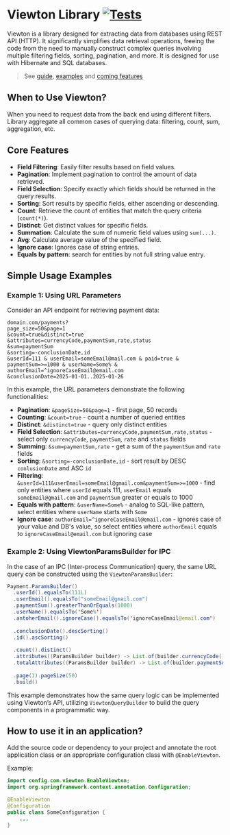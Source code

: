 # Viewton Library [![Tests](https://github.com/AndrewVolostnykh/viewton/actions/workflows/maven.yml/badge.svg)](https://github.com/AndrewVolostnykh/viewton/actions/workflows/maven.yml)

Viewton is a library designed for extracting data from databases using REST API (HTTP). It significantly
simplifies data retrieval operations, freeing the code from the need to manually construct complex queries involving
multiple filtering fields, sorting, pagination, and more. It is designed for use with Hibernate and SQL databases.

> See [guide](docs/GUIDE.md), [examples](docs/REQUEST_EXAMPLES.md) and [coming features](docs/COMING_SOON.md)

## When to Use Viewton?

When you need to request data from the back end using different filters. Library aggregate all
common cases of querying data: filtering, count, sum, aggregation, etc.

## Core Features

- **Field Filtering**: Easily filter results based on field values.
- **Pagination**: Implement pagination to control the amount of data retrieved.
- **Field Selection**: Specify exactly which fields should be returned in the query results.
- **Sorting**: Sort results by specific fields, either ascending or descending.
- **Count**: Retrieve the count of entities that match the query criteria (`count(*)`).
- **Distinct**: Get distinct values for specific fields.
- **Summation**: Calculate the sum of numeric field values using `sum(...)`.
- **Avg**: Calculate average value of the specified field.
- **Ignore case**: Ignores case of string entries.
- **Equals by pattern**: search for entities by not full string value entry.

## Simple Usage Examples

### Example 1: Using URL Parameters

Consider an API endpoint for retrieving payment data:

```
domain.com/payments?
page_size=50&page=1
&count=true&distinct=true
&attributes=currencyCode,paymentSum,rate,status
&sum=paymentSum
&sorting=-conclusionDate,id
&userId=111 & userEmail=someEmail@mail.com & paid=true & paymentSum=>=1000 & userName=Some% & authorEmail=^ignoreCaseEmail@email.com
&conclusionDate=2025-01-01..2025-01-26
```

In this example, the URL parameters demonstrate the following functionalities:

- **Pagination**: `&pageSize=50&page=1` - first page, 50 records
- **Counting**: `&count=true` - count a number of queried entities
- **Distinct**: `&distinct=true` - query only distinct entities
- **Field Selection**: `&attributes=currencyCode,paymentSum,rate,status` - select only `currencyCode`, `paymentSum`, `rate` and `status` fields
- **Summing**: `&sum=paymentSum,rate` - get a sum of the `paymentSum` and `rate` fields
- **Sorting**: `&sorting=-conclusionDate,id` - sort result by DESC `conlusionDate` and ASC `id`
- **Filtering**: `&userId=111&userEmail=someEmail@gmail.com&paymentSum=>=1000` - find only entities where `userId` equals 111, `userEmail` equals `someEmail@gmail.com` and `paymentSum` greater or equals to 1000
- **Equals with pattern**: `&userName=Some%` - analog to SQL-like pattern, select entities where `userName` starts with `Some`
- **Ignore case**: `authorEmail=^ignoreCaseEmail@email.com` - ignores case of your value and DB's value, so select entities where `authorEmail` equals to `ignoreCaseEmail@email.com` but ignoring case

### Example 2: Using ViewtonParamsBuilder for IPC

In the case of an IPC (Inter-process Communication) query, the same URL query can be constructed using the
`ViewtonParamsBuilder`:

```java
Payment.ParamsBuilder()
  .userId().equalsTo(111L)
  .userEmail().equalsTo("someEmail@gmail.com")
  .paymentSum().greaterThanOrEquals(1000)
  .userName().equalsTo('Some%')
  .antoherEmail().ignoreCase().equalsTo('ignoreCaseEmail@email.com')
  
  .conclusionDate().descSorting()
  .id().ascSorting()
  
  .count().distinct()
  .attributes((ParamsBuilder builder) -> List.of(builder.currencyCode(), builder.paymentSum(), builder.rate(), builder.status()))
  .totalAttributes((ParamsBuilder builder) -> List.of(builder.paymentSum))
  
  .page(1).pageSize(50)
  .build()
```

This example demonstrates how the same query logic can be implemented using Viewton’s API, utilizing `ViewtonQueryBuilder` to
build the query components in a programmatic way.


## How to use it in an application?

Add the source code or dependency to your project 
and annotate the root application class or an appropriate configuration class with `@EnableViewton`.

Example:
```java
import config.com.viewton.EnableViewton;
import org.springframework.context.annotation.Configuration;

@EnableViewton
@Configuration
public class SomeConfiguration {
    ...
}
```

